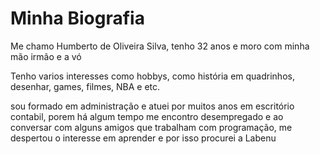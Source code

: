  # **Minha Biografia**

 Me chamo Humberto de Oliveira Silva, tenho 32 anos e moro com minha mão irmão e a vó

 Tenho varios interesses como hobbys, como história em quadrinhos, desenhar, games, filmes, NBA e etc.

 sou formado em administração e atuei por muitos anos em escritório contabil, porem há algum tempo me encontro desempregado e ao conversar com alguns amigos que trabalham com programação, me despertou o interesse em aprender e por isso procurei a Labenu 